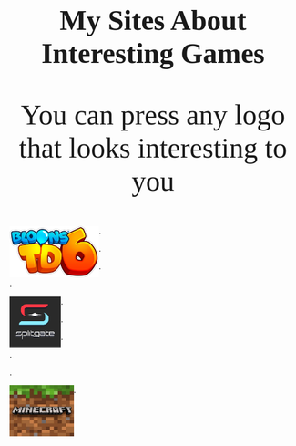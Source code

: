<!DOCTYPE html>
<html>
<body>
</head>
<h1 style="font-family:Lucida Handwriting;font-size:50px;" align="center">My Sites About Interesting Games</h1>
<p style="font-family:Lucida Handwriting;font-size:50px;" align="center">You can press any logo that looks interesting to you</p>
<a href="https://github.com/Sites-Of-A-Gamer/BTD6/blob/main/README.md" target="_blank"> <img id="BTD6Logo" align="left" alt="Icon" height="90" src="https://github.com/Sites-Of-A-Gamer/BTD6/blob/main/BTD6Logo.jpg"></a>
<p>.
  
  
  









.



.









.




















































  
  
  .<a href="https://github.com/Sites-Of-A-Gamer/Splitgate/blob/main/README.md" target="_blank"> <img id="SplitgateLogo" align="left" alt="Icon" height="90" src="https://github.com/Sites-Of-A-Gamer/Splitgate/blob/main/SplitgateLogo.jpg"></a></p>
<p>.
  
  
  









.



.









.




















































  
  
  .<a href="https://github.com/Sites-Of-A-Gamer/Minecraft/blob/main/README.md"> <img id="MinecraftLogo" align="left" alt="MinecraftLogo" width="112.5" height="90" src="https://github.com/Sites-Of-A-Gamer/Minecraft/blob/main/MinecraftLogo.jpg"></a></p>
